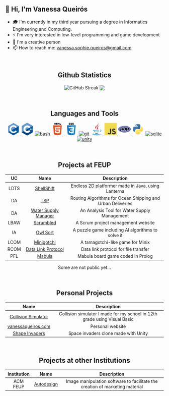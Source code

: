 <h2 align="left">👋 Hi, I'm Vanessa Queirós</h2>

- 🎓 I'm currently in my third year pursuing a degree in Informatics Engineering and Computing.
- ⚡ I'm very interested in low-level programming and game development
- 🎨 I'm a creative person
- 📫 How to reach me: vanessa.sophie.queiros@gmail.com

<br>

<h2 align="center"> Github Statistics </h2>
<p align="center">
    <img align="center" src="https://streak-stats.demolab.com?user=vanessa-sbq&theme=github-dark-blue&border_radius=10&date_format=j%20M%5B%20Y%5D&hide_border=true&border=EBDBB2&card_width=500" alt="GitHub Streak" />
    <img align="center" src="https://github-readme-stats.vercel.app/api?username=vanessa-sbq&theme=github_dark&hide_border=true&border_color=EBDBB2&show_icons=true&border_radius=8&card_width=490" />
</p>

<br>

<h2 align = "center">Languages and Tools</h2>
<p align="center"> 
    <a href="https://www.cprogramming.com/" target="_blank" rel="noreferrer"> 
        <img src="https://raw.githubusercontent.com/devicons/devicon/master/icons/c/c-original.svg" alt="c" width="40" height="40"/> 
    </a> 
    <a href="https://www.w3schools.com/cpp/" target="_blank" rel="noreferrer"> 
        <img src="https://raw.githubusercontent.com/devicons/devicon/master/icons/cplusplus/cplusplus-original.svg" alt="cplusplus" width="40" height="40"/> 
    </a> 
    <a href="https://www.gnu.org/software/bash/" target="_blank" rel="noreferrer"> 
        <img src="https://www.vectorlogo.zone/logos/gnu_bash/gnu_bash-icon.svg" alt="bash" width="40" height="40"/> 
    </a> 
    <a href="https://www.w3.org/html/" target="_blank" rel="noreferrer"> 
        <img src="https://raw.githubusercontent.com/devicons/devicon/master/icons/html5/html5-original-wordmark.svg" alt="html5" width="40" height="40"/> 
    </a> 
    <a href="https://www.w3schools.com/css/" target="_blank" rel="noreferrer"> 
        <img src="https://raw.githubusercontent.com/devicons/devicon/master/icons/css3/css3-original-wordmark.svg" alt="css3" width="40" height="40"/> 
    </a> 
    <a href="https://git-scm.com/" target="_blank" rel="noreferrer"> 
        <img src="https://www.vectorlogo.zone/logos/git-scm/git-scm-icon.svg" alt="git" width="40" height="40"/> 
    </a> 
    <a href="https://www.java.com" target="_blank" rel="noreferrer"> 
        <img src="https://raw.githubusercontent.com/devicons/devicon/master/icons/java/java-original.svg" alt="java" width="40" height="40"/> 
    </a> 
    <a href="https://developer.mozilla.org/en-US/docs/Web/JavaScript" target="_blank" rel="noreferrer"> 
        <img src="https://raw.githubusercontent.com/devicons/devicon/master/icons/javascript/javascript-original.svg" alt="javascript" width="40" height="40"/> 
    </a> 
    <a href="https://www.php.net" target="_blank" rel="noreferrer"> 
        <img src="https://raw.githubusercontent.com/devicons/devicon/master/icons/php/php-original.svg" alt="php" width="40" height="40"/> 
    </a> 
    <a href="https://www.python.org" target="_blank" rel="noreferrer"> 
        <img src="https://raw.githubusercontent.com/devicons/devicon/master/icons/python/python-original.svg" alt="python" width="40" height="40"/> 
    </a> 
    <a href="https://www.sqlite.org/" target="_blank" rel="noreferrer"> 
        <img src="https://www.vectorlogo.zone/logos/sqlite/sqlite-icon.svg" alt="sqlite" width="40" height="40"/> 
    </a> 
    <a href="https://unity.com/" target="_blank" rel="noreferrer"> 
        <img src="https://www.vectorlogo.zone/logos/unity3d/unity3d-icon.svg" alt="unity" width="40" height="40"/> 
        </a> 
</p>

<br>

<h2 align = "center">Projects at FEUP</h2>

<div align="center">
   
|       UC      |                                 Name                                 |                         Description                       |
|:-------------:|:--------------------------------------------------------------------:|:---------------------------------------------------------:|
|     LDTS      | [ShellShift](https://github.com/vanessa-sbq/ShellShift)              | Endless 2D platformer made in Java, using Lanterna        |
|      DA       | [TSP](https://github.com/vanessa-sbq/DA-TSP-Proj2)                   | Routing Algorithms for Ocean Shipping and Urban Deliveries|
|      DA       | [Water Supply Manager](https://github.com/AntonioAbilio/Proj-DA-2324)| An Analysis Tool for Water Supply Management              |
|     LBAW      | [Scrumbled](https://github.com/vanessa-sbq/Scrumbled)                | A Scrum project management website                        |
|      IA       | [Owl Sort](https://github.com/vanessa-sbq/OwlSort-AI)                | A puzzle game including AI algorithms to solve it         |
|     LCOM      | [Minigotchi](https://github.com/vanessa-sbq/Minigotchi)              | A tamagotchi-like game for Minix                          |
|     RCOM      | [Data Link Protocol](https://github.com/vanessa-sbq/RCOM-Lab1)       | Data link protocol for file transfer                      |
|      PFL      | [Mabula](https://github.com/vanessa-sbq/PFL-Proj-2)                  | Mabula board game coded in Prolog                         |
                                                                                                                    
</div>

<p align = "center">Some are not public yet...</p>

<br>

<h2 align = "center">Personal Projects</h2>

<div align="center">

|          Name                                                             |                                Description                                 |
|:-------------------------------------------------------------------------:|:--------------------------------------------------------------------------:|
| [Collision Simulator](https://github.com/vanessa-sbq/Collision-Simulator) |  Collision simulator I made for my school in 12th grade using Visual Basic |
| [vanessaqueiros.com](https://www.vanessaqueiros.com/)                     | Personal website                                                           |
| [Shape Invaders](https://github.com/vanessa-sbq/Shape-Invaders)           | Space invaders clone made with Unity                                       |

</div>

<br>

<h2 align = "center">Projects at other Institutions</h2>

<div align="center">

| Institution |          Name                                                             |                                Description                                   |
|:-----------:|:-------------------------------------------------------------------------:|:----------------------------------------------------------------------------:|
| ACM FEUP    | [Autodesign](https://github.com/acmfeup/autodesign)                       | Image manipulation software to facilitate the creation of marketing material |

</div>
